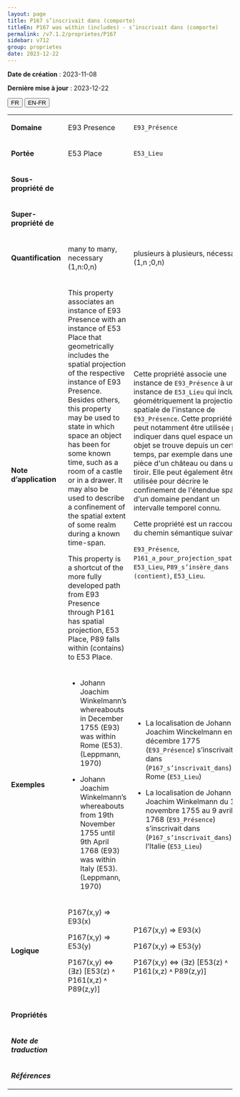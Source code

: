 ```yaml
---
layout: page
title: P167 s’inscrivait dans (comporte)
titleEn: P167 was within (includes) - s’inscrivait dans (comporte)
permalink: /v7.1.2/proprietes/P167
sidebar: v712
group: proprietes
date: 2023-12-22
---
```


**Date de création** : 2023-11-08

**Dernière mise à jour** : 2023-12-22

<div class="lang-buttons">
 <button id="fr" class="activate">FR</button>
 <button id="en-fr">EN-FR</button>
</div>

<table>
<tbody>
<tr>
<td><p><strong>Domaine</strong></p></td>
<td class="en">
<p>E93 Presence</p>
</td>
<td>
<p><code class="language-plaintext highlighter-rouge">E93_Présence</code></p>
</td>
</tr>
<tr>
<td><p><strong>Portée</strong></p></td>
<td class="en">
<p>E53 Place</p>
</td>
<td>
<p><code class="language-plaintext highlighter-rouge">E53_Lieu</code></p>
</td>
</tr>
<tr>
<td><p><strong>Sous-propriété de</strong></p></td>
<td class="en">
</td>
<td>
</td>
</tr>
<tr>
<td><p><strong>Super-propriété de</strong></p></td>
<td class="en">
</td>
<td>
</td>
</tr>
<tr>
<td><p><strong>Quantification</strong></p></td>
<td class="en">
<p>many to many, necessary (1,n:0,n) </p>
</td>
<td>
<p>plusieurs à plusieurs, nécessaire (1,n ;0,n)</p>
</td>
</tr>
<tr>
<td><p><strong>Note d’application</strong></p></td>
<td class="en">
<p>This property associates an instance of E93 Presence with an instance of E53 Place that geometrically includes the spatial projection of the respective instance of E93 Presence. Besides others, this property may be used to state in which space an object has been for some known time, such as a room of a castle or in a drawer. It may also be used to describe a confinement of the spatial extent of some realm during a known time-span. </p>
<p>This property is a shortcut of the more fully developed path from E93 Presence through P161 has spatial projection, E53 Place, P89 falls within (contains) to E53 Place. </p>
</td>
<td>
<p>Cette propriété associe une instance de <code class="language-plaintext highlighter-rouge">E93_Présence</code> à une instance de <code class="language-plaintext highlighter-rouge">E53_Lieu</code> qui inclut géométriquement la projection spatiale de l'instance de <code class="language-plaintext highlighter-rouge">E93_Présence</code>. Cette propriété peut notamment être utilisée pour indiquer dans quel espace un objet se trouve depuis un certain temps, par exemple dans une pièce d'un château ou dans un tiroir. Elle peut également être utilisée pour décrire le confinement de l'étendue spatiale d'un domaine pendant un intervalle temporel connu.</p>
<p>Cette propriété est un raccourci du chemin sémantique suivant : </p>
<p><code class="language-plaintext highlighter-rouge">E93_Présence</code>, <code class="language-plaintext highlighter-rouge">P161_a_pour_projection_spatiale</code>, <code class="language-plaintext highlighter-rouge">E53_Lieu</code>, <code class="language-plaintext highlighter-rouge">P89_s’insère_dans (contient)</code>, <code class="language-plaintext highlighter-rouge">E53_Lieu</code>.</p>
</td>
</tr>
<tr>
<td><p><strong>Exemples</strong></p></td>
<td class="en">
<ul>
<li><p>Johann Joachim Winkelmann’s whereabouts in December 1755 (E93) was within Rome (E53). (Leppmann, 1970)</p>
</li>
<li><p>Johann Joachim Winkelmann’s whereabouts from 19th November 1755 until 9th April 1768 (E93) was within Italy (E53). (Leppmann, 1970)</p>
</li>
</ul>
</td>
<td>
<ul>
<li><p>La localisation de Johann Joachim Winckelmann en décembre 1775 (<code class="language-plaintext highlighter-rouge">E93_Présence</code>) s’inscrivait dans (<code class="language-plaintext highlighter-rouge">P167_s’inscrivait_dans</code>) Rome (<code class="language-plaintext highlighter-rouge">E53_Lieu</code>)</p>
</li>
<li><p>La localisation de Johann Joachim Winkelmann du 19 novembre 1755 au 9 avril 1768 (<code class="language-plaintext highlighter-rouge">E93_Présence</code>) s’inscrivait dans (<code class="language-plaintext highlighter-rouge">P167_s’inscrivait_dans</code>) l’Italie (<code class="language-plaintext highlighter-rouge">E53_Lieu</code>)</p>
</li>
</ul>
</td>
</tr>
<tr>
<td><p><strong>Logique</strong></p></td>
<td class="en">
<p>P167(x,y) ⇒ E93(x)</p>
<p>P167(x,y) ⇒ E53(y)</p>
<p>P167(x,y) ⇔ (∃z) [E53(z) ˄ P161(x,z) ˄ P89(z,y)]</p>
</td>
<td>
<p>P167(x,y) ⇒ E93(x)</p>
<p>P167(x,y) ⇒ E53(y)</p>
<p>P167(x,y) ⇔ (∃z) [E53(z) ˄ P161(x,z) ˄ P89(z,y)]</p>
</td>
</tr>
<tr>
<td><p><strong>Propriétés</strong></p></td>
<td class="en">
</td>
<td>
</td>
</tr>
<tr>
<td><p><strong><em>Note de traduction</em></strong></p></td>
<td colspan="2">
</td>
</tr>
<tr>
<td><p><strong><em>Références</em></strong></p></td>
<td colspan="2">
<p><em></em></p>
</td>
</tr>
</tbody>
</table>
